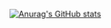 [![Anurag's GitHub stats](https://github-readme-stats.vercel.app/api?username=xcraimax)](https://github.com/anuraghazra/github-readme-stats)
